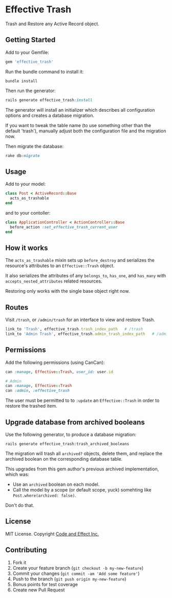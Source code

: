 # Effective Trash

Trash and Restore any Active Record object.

## Getting Started

Add to your Gemfile:

```ruby
gem 'effective_trash'
```

Run the bundle command to install it:

```console
bundle install
```

Then run the generator:

```ruby
rails generate effective_trash:install
```

The generator will install an initializer which describes all configuration options and creates a database migration.

If you want to tweak the table name (to use something other than the default 'trash'), manually adjust both the configuration file and the migration now.

Then migrate the database:

```ruby
rake db:migrate
```

## Usage

Add to your model:

```ruby
class Post < ActiveRecord::Base
  acts_as_trashable
end
```

and to your contoller:

```ruby
class ApplicationController < ActionController::Base
  before_action :set_effective_trash_current_user
end
```

## How it works

The `acts_as_trashable` mixin sets up `before_destroy` and serializes the resource's attributes to an `Effective::Trash` object.

It also serializes the attributes of any `belongs_to`, `has_one`, and `has_many` with `accepts_nested_attributes` related resources.

Restoring only works with the single base object right now.

## Routes

Visit `/trash`, or `/admin/trash` for an interface to view and restore Trash.

```ruby
link_to 'Trash', effective_trash.trash_index_path   # /trash
link_to 'Admin Trash', effective_trash.admin_trash_index_path   # /admin/trash
```

## Permissions

Add the following permissions (using CanCan):

```ruby
can :manage, Effective::Trash, user_id: user.id

# Admin
can :manage, Effective::Trash
can :admin, :effective_trash
```

The user must be permitted to to `:update` an `Effective::Trash` in order to restore the trashed item.

## Upgrade database from archived booleans

Use the following generator, to produce a database migration:

```
rails generate effective_trash:trash_archived_booleans
```

The migration will trash all `archived?` objects, delete them, and replace the archived boolean on the corresponding database table.

This upgrades from this gem author's previous archived implementation, which was:

- Use an `archived` boolean on each model.
- Call the model by a scope (or default scope, yuck) somehting like `Post.where(archived: false)`.

Don't do that.

## License

MIT License.  Copyright [Code and Effect Inc.](http://www.codeandeffect.com/)

## Contributing

1. Fork it
2. Create your feature branch (`git checkout -b my-new-feature`)
3. Commit your changes (`git commit -am 'Add some feature'`)
4. Push to the branch (`git push origin my-new-feature`)
5. Bonus points for test coverage
6. Create new Pull Request

